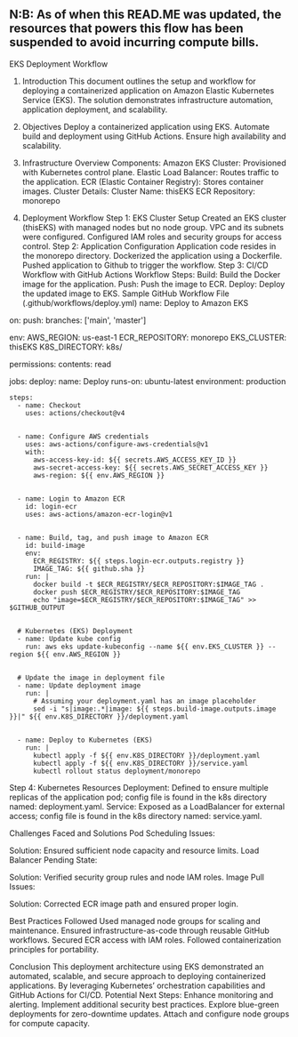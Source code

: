 ## N:B: As of when this READ.ME was updated, the resources that powers this flow has been suspended to avoid incurring compute bills.


 EKS Deployment Workflow
1. Introduction This document outlines the setup and workflow for deploying a containerized application on Amazon Elastic Kubernetes Service (EKS). The solution demonstrates infrastructure automation, application deployment, and scalability.

2. Objectives
Deploy a containerized application using EKS.
Automate build and deployment using GitHub Actions.
Ensure high availability and scalability.

3. Infrastructure Overview
Components:
Amazon EKS Cluster: Provisioned with Kubernetes control plane.
Elastic Load Balancer: Routes traffic to the application.
ECR (Elastic Container Registry): Stores container images.
Cluster Details:
Cluster Name: thisEKS
ECR Repository: monorepo

4. Deployment Workflow
Step 1: EKS Cluster Setup
Created an EKS cluster (thisEKS) with managed nodes but no node group.
VPC and its subnets were configured. 
Configured IAM roles and security groups for access control.
Step 2: Application Configuration
Application code resides in the monorepo directory.
Dockerized the application using a Dockerfile.
Pushed application to Github to trigger the workflow.
Step 3: CI/CD Workflow with GitHub Actions
Workflow Steps:
Build: Build the Docker image for the application.
Push: Push the image to ECR.
Deploy: Deploy the updated image to EKS.
Sample GitHub Workflow File (.github/workflows/deploy.yml)
name: Deploy to Amazon EKS


on:
  push:
    branches: ['main', 'master']


env:
  AWS_REGION: us-east-1
  ECR_REPOSITORY: monorepo
  EKS_CLUSTER: thisEKS
  K8S_DIRECTORY: k8s/


permissions:
  contents: read


jobs:
  deploy:
    name: Deploy
    runs-on: ubuntu-latest
    environment: production


    steps:
      - name: Checkout
        uses: actions/checkout@v4


      - name: Configure AWS credentials
        uses: aws-actions/configure-aws-credentials@v1
        with:
          aws-access-key-id: ${{ secrets.AWS_ACCESS_KEY_ID }}
          aws-secret-access-key: ${{ secrets.AWS_SECRET_ACCESS_KEY }}
          aws-region: ${{ env.AWS_REGION }}


      - name: Login to Amazon ECR
        id: login-ecr
        uses: aws-actions/amazon-ecr-login@v1


      - name: Build, tag, and push image to Amazon ECR
        id: build-image
        env:
          ECR_REGISTRY: ${{ steps.login-ecr.outputs.registry }}
          IMAGE_TAG: ${{ github.sha }}
        run: |
          docker build -t $ECR_REGISTRY/$ECR_REPOSITORY:$IMAGE_TAG .
          docker push $ECR_REGISTRY/$ECR_REPOSITORY:$IMAGE_TAG
          echo "image=$ECR_REGISTRY/$ECR_REPOSITORY:$IMAGE_TAG" >> $GITHUB_OUTPUT


      # Kubernetes (EKS) Deployment
      - name: Update kube config
        run: aws eks update-kubeconfig --name ${{ env.EKS_CLUSTER }} --region ${{ env.AWS_REGION }}


      # Update the image in deployment file
      - name: Update deployment image
        run: |
          # Assuming your deployment.yaml has an image placeholder
          sed -i "s|image:.*|image: ${{ steps.build-image.outputs.image }}|" ${{ env.K8S_DIRECTORY }}/deployment.yaml


      - name: Deploy to Kubernetes (EKS)
        run: |
          kubectl apply -f ${{ env.K8S_DIRECTORY }}/deployment.yaml
          kubectl apply -f ${{ env.K8S_DIRECTORY }}/service.yaml
          kubectl rollout status deployment/monorepo






Step 4: Kubernetes Resources
Deployment: Defined to ensure multiple replicas of the application pod; config file is found in the k8s directory named: deployment.yaml.
Service: Exposed as a LoadBalancer for external access; config file is found in the k8s directory named: service.yaml.

Challenges Faced and Solutions
Pod Scheduling Issues:


Solution: Ensured sufficient node capacity and resource limits.
Load Balancer Pending State:


Solution: Verified security group rules and node IAM roles.
Image Pull Issues:


Solution: Corrected ECR image path and ensured proper login.

Best Practices Followed
Used managed node groups for scaling and maintenance.
Ensured infrastructure-as-code through reusable GitHub workflows.
Secured ECR access with IAM roles.
Followed containerization principles for portability.


 Conclusion
This deployment architecture using EKS demonstrated an automated, scalable, and secure approach to deploying containerized applications. By leveraging Kubernetes’ orchestration capabilities and GitHub Actions for CI/CD.
Potential Next Steps:
Enhance monitoring and alerting.
Implement additional security best practices.
Explore blue-green deployments for zero-downtime updates.
Attach and configure node groups for compute capacity.
